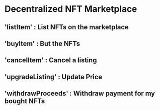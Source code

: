 # Decentralized NFT Marketplace 

## 'listItem' : List NFTs on the marketplace 
## 'buyItem' : But the NFTs
## 'cancelItem' : Cancel a listing
## 'upgradeListing' : Update Price
## 'withdrawProceeds' : Withdraw payment for my bought NFTs